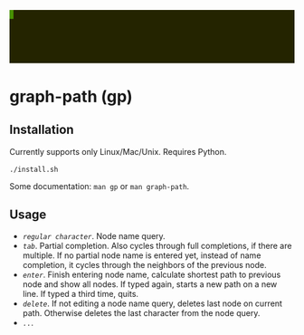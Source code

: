 
![example.gif](example.gif)

graph-path (gp)
===============

Installation <a name="Installation"></a>
------------

Currently supports only Linux/Mac/Unix. Requires Python.

```
./install.sh
```

Some documentation: `man gp` or `man graph-path`.

Usage <a name="Usage"></a>
-----
  - *`regular character`*. Node name query.
  - *`tab`*. Partial completion. Also cycles through full completions, if there are multiple. If no partial node name is entered yet, instead of name completion, it cycles through the neighbors of the previous node.
  - *`enter`*. Finish entering node name, calculate shortest path to previous node and show all nodes. If typed again, starts a new path on a new line. If typed a third time, quits.
  - *`delete`*. If not editing a node name query, deletes last node on current path. Otherwise deletes the last character from the node query.
  - *`..`*.
